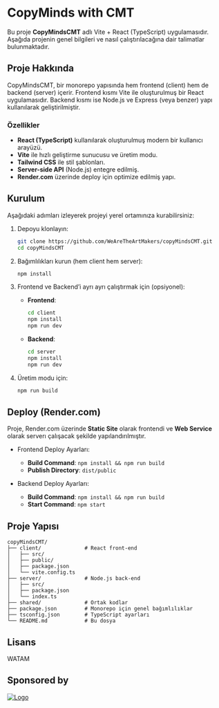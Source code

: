 # CopyMinds with CMT 

Bu proje **CopyMindsCMT** adlı Vite + React (TypeScript) uygulamasıdır. Aşağıda projenin genel bilgileri ve nasıl çalıştırılacağına dair talimatlar bulunmaktadır.

## Proje Hakkında

CopyMindsCMT, bir monorepo yapısında hem frontend (client) hem de backend (server) içerir. Frontend kısmı Vite ile oluşturulmuş bir React uygulamasıdır. Backend kısmı ise Node.js ve Express (veya benzer) yapı kullanılarak geliştirilmiştir.

### Özellikler

- **React (TypeScript)** kullanılarak oluşturulmuş modern bir kullanıcı arayüzü.
- **Vite** ile hızlı geliştirme sunucusu ve üretim modu.
- **Tailwind CSS** ile stil şablonları.
- **Server-side API** (Node.js) entegre edilmiş.
- **Render.com** üzerinde deploy için optimize edilmiş yapı.

## Kurulum

Aşağıdaki adımları izleyerek projeyi yerel ortamınıza kurabilirsiniz:

1. Depoyu klonlayın:
   ```bash
   git clone https://github.com/WeAreTheArtMakers/copyMindsCMT.git
   cd copyMindsCMT
   ```

2. Bağımlılıkları kurun (hem client hem server):
   ```bash
   npm install
   ```

3. Frontend ve Backend’i ayrı ayrı çalıştırmak için (opsiyonel):
   - **Frontend**:
     ```bash
     cd client
     npm install
     npm run dev
     ```
   - **Backend**:
     ```bash
     cd server
     npm install
     npm run dev
     ```

4. Üretim modu için:
   ```bash
   npm run build
   ```

## Deploy (Render.com)

Proje, Render.com üzerinde **Static Site** olarak frontendi ve **Web Service** olarak serverı çalışacak şekilde yapılandırılmıştır.

- Frontend Deploy Ayarları:
  - **Build Command**: `npm install && npm run build`
  - **Publish Directory**: `dist/public`

- Backend Deploy Ayarları:
  - **Build Command**: `npm install && npm run build`
  - **Start Command**: `npm start`

## Proje Yapısı

```
copyMindsCMT/
├── client/              # React front-end
│   ├── src/
│   ├── public/
│   ├── package.json
│   └── vite.config.ts
├── server/              # Node.js back-end
│   ├── src/
│   ├── package.json
│   └── index.ts
├── shared/              # Ortak kodlar
├── package.json         # Monorepo için genel bağımlılıklar
├── tsconfig.json        # TypeScript ayarları
└── README.md            # Bu dosya
```

## Lisans
WATAM

## Sponsored by

<a href="https://modfxmarket.com" target="_blank">
  <img src="https://modfxmarket.com/street/img/street12.PNG" alt="Logo" />
</a>
